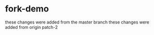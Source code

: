 # fork-demo
these changes were added from the master branch
these changes were added from  origin patch-2
